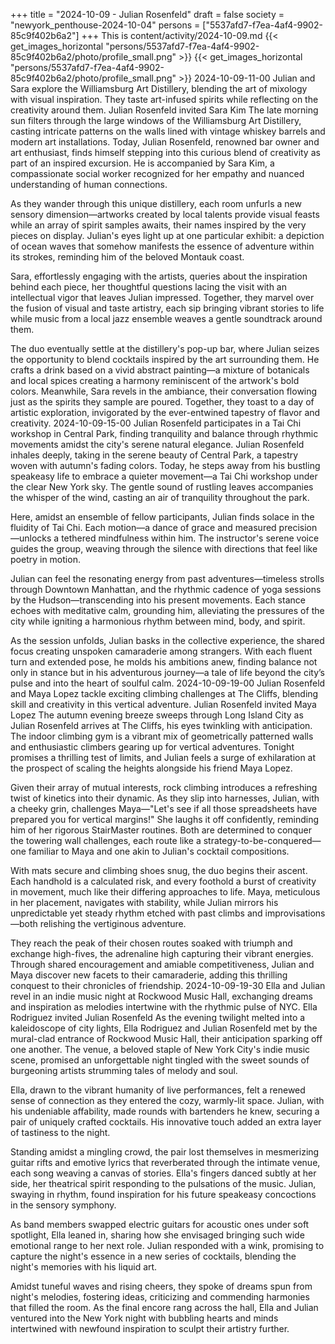 +++
title = "2024-10-09 - Julian Rosenfeld"
draft = false
society = "newyork_penthouse-2024-10-04"
persons = ["5537afd7-f7ea-4af4-9902-85c9f402b6a2"]
+++
This is content/activity/2024-10-09.md
{{< get_images_horizontal "persons/5537afd7-f7ea-4af4-9902-85c9f402b6a2/photo/profile_small.png" >}}
{{< get_images_horizontal "persons/5537afd7-f7ea-4af4-9902-85c9f402b6a2/photo/profile_small.png" >}}
2024-10-09-11-00
Julian and Sara explore the Williamsburg Art Distillery, blending the art of mixology with visual inspiration. They taste art-infused spirits while reflecting on the creativity around them.
Julian Rosenfeld invited Sara Kim
The late morning sun filters through the large windows of the Williamsburg Art Distillery, casting intricate patterns on the walls lined with vintage whiskey barrels and modern art installations. Today, Julian Rosenfeld, renowned bar owner and art enthusiast, finds himself stepping into this curious blend of creativity as part of an inspired excursion. He is accompanied by Sara Kim, a compassionate social worker recognized for her empathy and nuanced understanding of human connections.

As they wander through this unique distillery, each room unfurls a new sensory dimension—artworks created by local talents provide visual feasts while an array of spirit samples awaits, their names inspired by the very pieces on display. Julian's eyes light up at one particular exhibit: a depiction of ocean waves that somehow manifests the essence of adventure within its strokes, reminding him of the beloved Montauk coast.

Sara, effortlessly engaging with the artists, queries about the inspiration behind each piece, her thoughtful questions lacing the visit with an intellectual vigor that leaves Julian impressed. Together, they marvel over the fusion of visual and taste artistry, each sip bringing vibrant stories to life while music from a local jazz ensemble weaves a gentle soundtrack around them.

The duo eventually settle at the distillery's pop-up bar, where Julian seizes the opportunity to blend cocktails inspired by the art surrounding them. He crafts a drink based on a vivid abstract painting—a mixture of botanicals and local spices creating a harmony reminiscent of the artwork's bold colors. Meanwhile, Sara revels in the ambiance, their conversation flowing just as the spirits they sample are poured. Together, they toast to a day of artistic exploration, invigorated by the ever-entwined tapestry of flavor and creativity.
2024-10-09-15-00
Julian Rosenfeld participates in a Tai Chi workshop in Central Park, finding tranquility and balance through rhythmic movements amidst the city's serene natural elegance.
Julian Rosenfeld inhales deeply, taking in the serene beauty of Central Park, a tapestry woven with autumn's fading colors. Today, he steps away from his bustling speakeasy life to embrace a quieter movement—a Tai Chi workshop under the clear New York sky. The gentle sound of rustling leaves accompanies the whisper of the wind, casting an air of tranquility throughout the park.

Here, amidst an ensemble of fellow participants, Julian finds solace in the fluidity of Tai Chi. Each motion—a dance of grace and measured precision—unlocks a tethered mindfulness within him. The instructor's serene voice guides the group, weaving through the silence with directions that feel like poetry in motion.

Julian can feel the resonating energy from past adventures—timeless strolls through Downtown Manhattan, and the rhythmic cadence of yoga sessions by the Hudson—transcending into his present movements. Each stance echoes with meditative calm, grounding him, alleviating the pressures of the city while igniting a harmonious rhythm between mind, body, and spirit.

As the session unfolds, Julian basks in the collective experience, the shared focus creating unspoken camaraderie among strangers. With each fluent turn and extended pose, he molds his ambitions anew, finding balance not only in stance but in his adventurous journey—a tale of life beyond the city’s pulse and into the heart of soulful calm.
2024-10-09-19-00
Julian Rosenfeld and Maya Lopez tackle exciting climbing challenges at The Cliffs, blending skill and creativity in this vertical adventure.
Julian Rosenfeld invited Maya Lopez
The autumn evening breeze sweeps through Long Island City as Julian Rosenfeld arrives at The Cliffs, his eyes twinkling with anticipation. The indoor climbing gym is a vibrant mix of geometrically patterned walls and enthusiastic climbers gearing up for vertical adventures. Tonight promises a thrilling test of limits, and Julian feels a surge of exhilaration at the prospect of scaling the heights alongside his friend Maya Lopez. 

Given their array of mutual interests, rock climbing introduces a refreshing twist of kinetics into their dynamic. As they slip into harnesses, Julian, with a cheeky grin, challenges Maya—"Let's see if all those spreadsheets have prepared you for vertical margins!" She laughs it off confidently, reminding him of her rigorous StairMaster routines. Both are determined to conquer the towering wall challenges, each route like a strategy-to-be-conquered—one familiar to Maya and one akin to Julian's cocktail compositions.

With mats secure and climbing shoes snug, the duo begins their ascent. Each handhold is a calculated risk, and every foothold a burst of creativity in movement, much like their differing approaches to life. Maya, meticulous in her placement, navigates with stability, while Julian mirrors his unpredictable yet steady rhythm etched with past climbs and improvisations—both relishing the vertiginous adventure.

They reach the peak of their chosen routes soaked with triumph and exchange high-fives, the adrenaline high capturing their vibrant energies. Through shared encouragement and amiable competitiveness, Julian and Maya discover new facets to their camaraderie, adding this thrilling conquest to their chronicles of friendship.
2024-10-09-19-30
Ella and Julian revel in an indie music night at Rockwood Music Hall, exchanging dreams and inspiration as melodies intertwine with the rhythmic pulse of NYC.
Ella Rodriguez invited Julian Rosenfeld
As the evening twilight melted into a kaleidoscope of city lights, Ella Rodriguez and Julian Rosenfeld met by the mural-clad entrance of Rockwood Music Hall, their anticipation sparking off one another. The venue, a beloved staple of New York City's indie music scene, promised an unforgettable night tingled with the sweet sounds of burgeoning artists strumming tales of melody and soul.

Ella, drawn to the vibrant humanity of live performances, felt a renewed sense of connection as they entered the cozy, warmly-lit space. Julian, with his undeniable affability, made rounds with bartenders he knew, securing a pair of uniquely crafted cocktails. His innovative touch added an extra layer of tastiness to the night.

Standing amidst a mingling crowd, the pair lost themselves in mesmerizing guitar rifts and emotive lyrics that reverberated through the intimate venue, each song weaving a canvas of stories. Ella's fingers danced subtly at her side, her theatrical spirit responding to the pulsations of the music. Julian, swaying in rhythm, found inspiration for his future speakeasy concoctions in the sensory symphony.

As band members swapped electric guitars for acoustic ones under soft spotlight, Ella leaned in, sharing how she envisaged bringing such wide emotional range to her next role. Julian responded with a wink, promising to capture the night's essence in a new series of cocktails, blending the night's memories with his liquid art.

Amidst tuneful waves and rising cheers, they spoke of dreams spun from night's melodies, fostering ideas, criticizing and commending harmonies that filled the room. As the final encore rang across the hall, Ella and Julian ventured into the New York night with bubbling hearts and minds intertwined with newfound inspiration to sculpt their artistry further.
